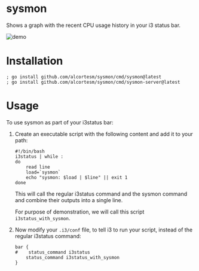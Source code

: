 # sysmon

Shows a graph with the recent CPU usage history in your i3 status bar.

![demo](https://user-images.githubusercontent.com/9169414/29079574-d48fc87e-7c5d-11e7-895c-15c1fe500e86.gif)

# Installation

```
; go install github.com/alcortesm/sysmon/cmd/sysmon@latest
; go install github.com/alcortesm/sysmon/cmd/sysmon-server@latest
```

# Usage

To use sysmon as part of your i3status bar:

1. Create an executable script
   with the following content
   and add it to your path: 

   ```
   #!/bin/bash
   i3status | while :
   do
       read line
       load=`sysmon`
       echo "sysmon: $load | $line" || exit 1
   done
   ```

   This will call the regular i3status command
   and the sysmon command
   and combine their outputs into a single line.

   For purpose of demonstration,
   we will call this script `i3status_with_sysmon`.

2. Now modify your `.i3/conf` file,
   to tell i3 to run your script,
   instead of the regular i3status command:

   ```
   bar {                                                                           
   #    status_command i3status                                               
       status_command i3status_with_sysmon                                               
   }
   ```
